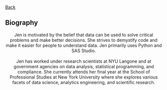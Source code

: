[Back](https://zenjen-devs.github.io)

## Biography

<p align="center">
Jen is motivated by the belief that data can be used to solve critical problems and make better decisions. She strives to demystify code and make it easier for people to understand data. Jen primarily uses Python and SAS Studio.
  <br>
  <br>
Jen has worked under research scientists at NYU Langone and at government agencies on data analysis, statistical programming, and compliance. She currently attends her final year at the School of Professional Studies at New York University where she explores various facets of data science, analytics engineering, and scientific research.
  </p>


